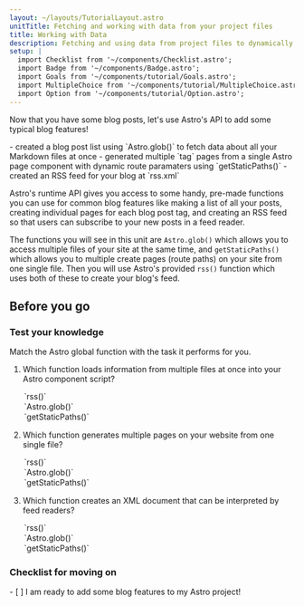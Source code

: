 ```yaml
---
layout: ~/layouts/TutorialLayout.astro
unitTitle: Fetching and working with data from your project files
title: Working with Data
description: Fetching and using data from project files to dynamically generate page content and routes.
setup: |
  import Checklist from '~/components/Checklist.astro';
  import Badge from '~/components/Badge.astro';
  import Goals from '~/components/tutorial/Goals.astro';
  import MultipleChoice from '~/components/tutorial/MultipleChoice.astro';
  import Option from '~/components/tutorial/Option.astro';
---
```


Now that you have some blog posts, let's use Astro's API to add some typical blog features!

<Goals>
  - created a blog post list using `Astro.glob()` to fetch data about all your Markdown files at once
  - generated multiple `tag` pages from a single Astro page component with dynamic route paramaters using `getStaticPaths()`
  - created an RSS feed for your blog at `rss.xml`
</Goals>

Astro's runtime API gives you access to some handy, pre-made functions you can use for common blog features like making a list of all your posts, creating individual pages for each blog post tag, and creating an RSS feed so that users can subscribe to your new posts in a feed reader. 

The functions you will see in this unit are `Astro.glob()` which allows you to access multiple files of your site at the same time, and `getStaticPaths()` which allows you to multiple create pages (route paths) on your site from one single file. Then you will use Astro's provided `rss()` function which uses both of these to create your blog's feed.

## Before you go

### Test your knowledge

Match the Astro global function with the task it performs for you.

1. Which function loads information from multiple files at once into your Astro component script?

    <MultipleChoice>
      <Option>`rss()`</Option>
      <Option isCorrect>`Astro.glob()`</Option>
      <Option>`getStaticPaths()`</Option>
    </MultipleChoice>

2. Which function generates multiple pages on your website from one single file?

    <MultipleChoice>
      <Option>`rss()`</Option>
      <Option>`Astro.glob()`</Option>
      <Option isCorrect>`getStaticPaths()`</Option>
    </MultipleChoice>

3. Which function creates an XML document that can be interpreted by feed readers?

    <MultipleChoice>
      <Option isCorrect>`rss()`</Option>
      <Option>`Astro.glob()`</Option>
      <Option>`getStaticPaths()`</Option>
    </MultipleChoice>

### Checklist for moving on

<Checklist>
- [ ] I am ready to add some blog features to my Astro project!
</Checklist>

